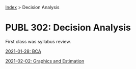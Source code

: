 [Index](../../../index.md) > Decision Analysis

# PUBL 302: Decision Analysis

First class was syllabus review.

[2021-01-28: BCA](./2021-01-28.md)

[2021-02-02: Graphics and Estimation](./2021-02-02.md)
